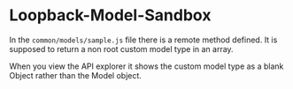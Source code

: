 # Loopback-Model-Sandbox

In the `common/models/sample.js` file there is a remote method defined. It is supposed to return a non root custom model type in an array.

When you view the API explorer it shows the custom model type as a blank Object rather than the Model object. 
